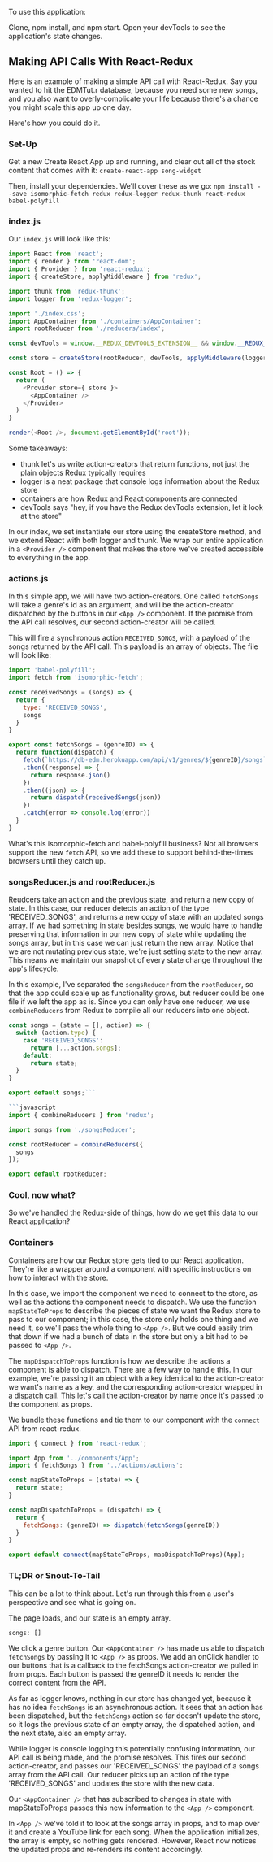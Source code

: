 To use this application:

Clone, npm install, and npm start. Open your devTools to see the application's state changes.


## Making API Calls With React-Redux

Here is an example of making a simple API call with React-Redux. Say you wanted to hit the EDMTut.r database, because you need some new songs, and you also want to overly-complicate your life because there's a chance you might scale this app up one day. 

Here's how you could do it.

### Set-Up

Get a new Create React App up and running, and clear out all of the stock content that comes with it: ```create-react-app song-widget```

Then, install your dependencies. We'll cover these as we go: ```npm install --save isomorphic-fetch redux redux-logger redux-thunk react-redux babel-polyfill```

### index.js

Our ```index.js``` will look like this:

```javascript
import React from 'react';
import { render } from 'react-dom';
import { Provider } from 'react-redux';
import { createStore, applyMiddleware } from 'redux';

import thunk from 'redux-thunk';
import logger from 'redux-logger';

import './index.css';
import AppContainer from './containers/AppContainer';
import rootReducer from './reducers/index';

const devTools = window.__REDUX_DEVTOOLS_EXTENSION__ && window.__REDUX_DEVTOOLS_EXTENSION__();

const store = createStore(rootReducer, devTools, applyMiddleware(logger, thunk));

const Root = () => {
  return (
    <Provider store={ store }>
      <AppContainer />
    </Provider>
  )
}

render(<Root />, document.getElementById('root'));
```

Some takeaways:
* thunk let's us write action-creators that return functions, not just the plain objects Redux typically requires
* logger is a neat package that console logs information about the Redux store
* containers are how Redux and React components are connected
* devTools says "hey, if you have the Redux devTools extension, let it look at the store"


In our index, we set instantiate our store using the createStore method, and we extend React with both logger and thunk. We wrap our entire application in a ```<Provider />``` component that makes the store we've created accessible to everything in the app.

### actions.js

In this simple app, we will have two action-creators. One called ```fetchSongs``` will take a genre's id as an argument, and will be the action-creator dispatched by the buttons in our ```<App />``` component. If the promise from the API call resolves, our second action-creator will be called.

This will fire a synchronous action ```RECEIVED_SONGS```, with a payload of the songs returned by the API call. This payload is an array of objects. The file will look like:

```javascript
import 'babel-polyfill';
import fetch from 'isomorphic-fetch';

const receivedSongs = (songs) => {
  return {
    type: 'RECEIVED_SONGS',
    songs
  }
}

export const fetchSongs = (genreID) => {
  return function(dispatch) {
    fetch(`https://db-edm.herokuapp.com/api/v1/genres/${genreID}/songs`)
    .then((response) => {
      return response.json()
    })
    .then((json) => {
      return dispatch(receivedSongs(json))
    })
    .catch(error => console.log(error))
  }
}
```

What's this isomorphic-fetch and babel-polyfill business? Not all browsers support the new ```fetch``` API, so we add these to support behind-the-times browsers until they catch up.

### songsReducer.js and rootReducer.js

Reudcers take an action and the previous state, and return a new copy of state. In this case, our reducer detects an action of the type 'RECEIVED_SONGS', and returns a new copy of state with an updated songs array. If we had something in state besides songs, we would have to handle preserving that information in our new copy of state while updating the songs array, but in this case we can just return the new array. Notice that we are not mutating previous state, we're just setting state to the new array. This means we maintain our snapshot of every state change throughout the app's lifecycle. 

In this example, I've separated the ```songsReducer``` from the ```rootReducer```, so that the app could scale up as functionality grows, but reducer could be one file if we left the app as is. Since you can only have one reducer, we use ```combineReducers``` from Redux to compile all our reducers into one object.

```javascript
const songs = (state = [], action) => {
  switch (action.type) {
    case 'RECEIVED_SONGS':
      return [...action.songs];
    default:
      return state;
  }
}

export default songs;```

```javascript
import { combineReducers } from 'redux';

import songs from './songsReducer';

const rootReducer = combineReducers({
  songs
});

export default rootReducer;
```

### Cool, now what?

So we've handled the Redux-side of things, how do we get this data to our React application?

### Containers 

Containers are how our Redux store gets tied to our React application. They're like a wrapper around a component with specific instructions on how to interact with the store.

In this case, we import the component we need to connect to the store, as well as the actions the component needs to dispatch. We use the function ```mapStateToProps``` to describe the pieces of state we want the Redux store to pass to our component; in this case, the store only holds one thing and we need it, so we'll pass the whole thing to ```<App />```. But we could easily trim that down if we had a bunch of data in the store but only a bit had to be passed to ```<App />```.

The ```mapDispatchToProps``` function is how we describe the actions a component is able to dispatch. There are a few way to handle this. In our example, we're passing it an object with a key identical to the action-creator we want's name as a key, and the corresponding action-creator wrapped in a dispatch call. This let's call the action-creator by name once it's passed to the component as props. 

We bundle these functions and tie them to our component with the ```connect``` API from react-redux.

```javascript
import { connect } from 'react-redux';

import App from '../components/App';
import { fetchSongs } from '../actions/actions';

const mapStateToProps = (state) => {
  return state;
}

const mapDispatchToProps = (dispatch) => {
  return {
    fetchSongs: (genreID) => dispatch(fetchSongs(genreID))
  }
}

export default connect(mapStateToProps, mapDispatchToProps)(App);
```

### TL;DR or Snout-To-Tail 

This can be a lot to think about. Let's run through this from a user's perspective and see what is going on.

The page loads, and our state is an empty array.

```javascript
songs: []
```

We click a genre button. Our ```<AppContainer />``` has made us able to dispatch ```fetchSongs``` by passing it to ```<App />``` as props. We add an onClick handler to our buttons that is a callback to the fetchSongs action-creator we pulled in from props. Each button is passed the genreID it needs to render the correct content from the API.

As far as logger knows, nothing in our store has changed yet, because it has no idea ```fetchSongs``` is an asynchronous action. It sees that an action has been dispatched, but the ```fetchSongs``` action so far doesn't update the store, so it logs the previous state of an empty array, the dispatched action, and the next state, also an empty array.

While logger is console logging this potentially confusing information, our API call is being made, and the promise resolves. This fires our second action-creator, and passes our 'RECEIVED_SONGS' the payload of a songs array from the API call. Our reducer picks up an action of the type 'RECEIVED_SONGS' and updates the store with the new data.

Our ```<AppContainer />``` that has subscribed to changes in state with mapStateToProps passes this new information to the ```<App />``` component. 

In ```<App />``` we've told it to look at the songs array in props, and to map over it and create a YouTube link for each song. When the application initializes, the array is empty, so nothing gets rendered. However, React now notices the updated props and re-renders its content accordingly. 







